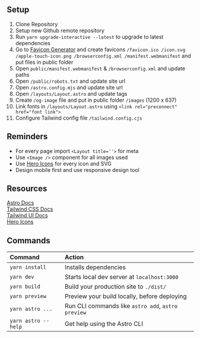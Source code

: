 ## Setup

1. Clone Repository
2. Setup new Github remote repository
3. Run `yarn upgrade-interactive --latest` to upgrade to latest dependencies
4. Go to [Favicon Generator](https://realfavicongenerator.net/) and create favicons `/favicon.ico /icon.svg /apple-touch-icon.png /browserconfig.xml /manifest.webmanifest` and put files in public folder
5. Open `public/manifest.webmanifest` & `/browserconfig.xml` and update paths
6. Open `/public/robots.txt` and update site url
7. Open `/astro.config.mjs` and update site url
8. Open `/layouts/Layout.astro` and update tags
9. Create `/og-image` file and put in public folder `/images` (1200 x 637)
10. Link fonts in `/layouts/Layout.astro` using `<link rel="preconnect" href="font link">`
11. Configure Tailwind config file `/tailwind.config.cjs`

## Reminders

- For every page import `<Layout title=''>` for meta
- Use `<Image />` component for all images used
- Use [Hero Icons](https://heroicons.com/) for every icon and SVG
- Design mobile first and use responsive design tool

## Resources

[Astro Docs](https://docs.astro.build)\
[Tailwind CSS Docs](https://tailwindcss.com/docs/installation)\
[Tailwind UI Docs](https://tailwindui.com/)\
[Hero Icons](https://heroicons.com/)

## Commands

| Command             | Action                                             |
| :------------------ | :------------------------------------------------- |
| `yarn install`      | Installs dependencies                              |
| `yarn dev`          | Starts local dev server at `localhost:3000`        |
| `yarn build`        | Build your production site to `./dist/`            |
| `yarn preview`      | Preview your build locally, before deploying       |
| `yarn astro ...`    | Run CLI commands like `astro add`, `astro preview` |
| `yarn astro --help` | Get help using the Astro CLI                       |
